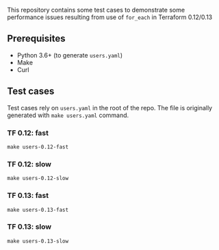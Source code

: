 This repository contains some test cases to demonstrate some performance issues resulting from use of `for_each` in Terraform 0.12/0.13

## Prerequisites
- Python 3.6+ (to generate `users.yaml`)
- Make
- Curl

## Test cases

Test cases rely on `users.yaml` in the root of the repo.
The file is originally generated with `make users.yaml` command.

### TF 0.12: fast

```
make users-0.12-fast
```

### TF 0.12: slow

```
make users-0.12-slow
```

### TF 0.13: fast

```
make users-0.13-fast
```

### TF 0.13: slow

```
make users-0.13-slow
```